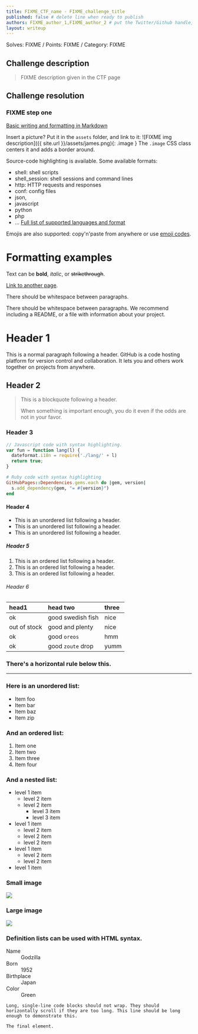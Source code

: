 ```yaml
---
title: FIXME_CTF_name - FIXME_challenge_title
published: false # delete line when ready to publish
authors: FIXME_author_1,FIXME_author_2 # put the Twitter/Github handle, or full name. Comma-separated if two or more authors. Check _data/members.yml for valid values.
layout: writeup
---
```

Solves: FIXME / Points: FIXME / Category: FIXME


## Challenge description
> FIXME description given in the CTF page

## Challenge resolution
### FIXME step one

[Basic writing and formatting in Markdown](https://help.github.com/articles/basic-writing-and-formatting-syntax/)

Insert a picture? Put it in the `assets` folder, and link to it:
![FIXME img description]({{ site.url }}/assets/james.png){: .image }
The `.image` CSS class centers it and adds a border around.

Source-code highlighting is available. Some available formats:
* shell: shell scripts
* shell_session: shell sessions and command lines
* http: HTTP requests and responses
* conf: config files
* json,
* javascript
* python
* php
* ... [Full list of supported languages and format](https://github.com/jneen/rouge/wiki/List-of-supported-languages-and-lexers)

Emojis are also supported: copy'n'paste from anywhere or use [emoji codes](https://www.webpagefx.com/tools/emoji-cheat-sheet/).

# Formatting examples
Text can be **bold**, _italic_, or ~~strikethrough~~.

[Link to another page](another-page).

There should be whitespace between paragraphs.

There should be whitespace between paragraphs. We recommend including a README, or a file with information about your project.

# [](#header-1)Header 1

This is a normal paragraph following a header. GitHub is a code hosting platform for version control and collaboration. It lets you and others work together on projects from anywhere.

## [](#header-2)Header 2

> This is a blockquote following a header.
>
> When something is important enough, you do it even if the odds are not in your favor.

### [](#header-3)Header 3

```js
// Javascript code with syntax highlighting.
var fun = function lang(l) {
  dateformat.i18n = require('./lang/' + l)
  return true;
}
```

```ruby
# Ruby code with syntax highlighting
GitHubPages::Dependencies.gems.each do |gem, version|
  s.add_dependency(gem, "= #{version}")
end
```

#### [](#header-4)Header 4

*   This is an unordered list following a header.
*   This is an unordered list following a header.
*   This is an unordered list following a header.

##### [](#header-5)Header 5

1.  This is an ordered list following a header.
2.  This is an ordered list following a header.
3.  This is an ordered list following a header.

###### [](#header-6)Header 6

| head1        | head two          | three |
|:-------------|:------------------|:------|
| ok           | good swedish fish | nice  |
| out of stock | good and plenty   | nice  |
| ok           | good `oreos`      | hmm   |
| ok           | good `zoute` drop | yumm  |

### There's a horizontal rule below this.

* * *

### Here is an unordered list:

*   Item foo
*   Item bar
*   Item baz
*   Item zip

### And an ordered list:

1.  Item one
1.  Item two
1.  Item three
1.  Item four

### And a nested list:

- level 1 item
  - level 2 item
  - level 2 item
    - level 3 item
    - level 3 item
- level 1 item
  - level 2 item
  - level 2 item
  - level 2 item
- level 1 item
  - level 2 item
  - level 2 item
- level 1 item

### Small image

![](https://assets-cdn.github.com/images/icons/emoji/octocat.png)

### Large image

![](https://guides.github.com/activities/hello-world/branching.png)


### Definition lists can be used with HTML syntax.

<dl>
<dt>Name</dt>
<dd>Godzilla</dd>
<dt>Born</dt>
<dd>1952</dd>
<dt>Birthplace</dt>
<dd>Japan</dd>
<dt>Color</dt>
<dd>Green</dd>
</dl>

```
Long, single-line code blocks should not wrap. They should horizontally scroll if they are too long. This line should be long enough to demonstrate this.
```

```
The final element.
```


